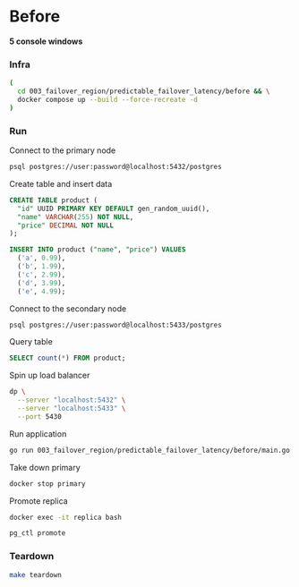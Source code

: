 # Before

**5 console windows**

### Infra

``` sh
(
  cd 003_failover_region/predictable_failover_latency/before && \
  docker compose up --build --force-recreate -d
)
```

### Run

Connect to the primary node

``` sh
psql postgres://user:password@localhost:5432/postgres 
```

Create table and insert data

``` sql
CREATE TABLE product (
  "id" UUID PRIMARY KEY DEFAULT gen_random_uuid(),
  "name" VARCHAR(255) NOT NULL,
  "price" DECIMAL NOT NULL
);

INSERT INTO product ("name", "price") VALUES
  ('a', 0.99),
  ('b', 1.99),
  ('c', 2.99),
  ('d', 3.99),
  ('e', 4.99);
```

Connect to the secondary node

``` sh
psql postgres://user:password@localhost:5433/postgres 
```

Query table

``` sql
SELECT count(*) FROM product;
```

Spin up load balancer

``` sh
dp \
  --server "localhost:5432" \
  --server "localhost:5433" \
  --port 5430
```

Run application

``` sh
go run 003_failover_region/predictable_failover_latency/before/main.go
```

Take down primary

``` sh
docker stop primary
```

Promote replica

``` sh
docker exec -it replica bash

pg_ctl promote
```

### Teardown

``` sh
make teardown
```